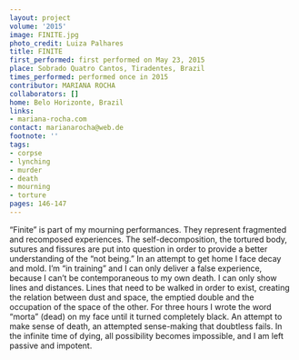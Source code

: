 ```yaml
---
layout: project
volume: '2015'
image: FINITE.jpg
photo_credit: Luiza Palhares
title: FINITE
first_performed: first performed on May 23, 2015
place: Sobrado Quatro Cantos, Tiradentes, Brazil
times_performed: performed once in 2015
contributor: MARIANA ROCHA
collaborators: []
home: Belo Horizonte, Brazil
links:
- mariana-rocha.com
contact: marianarocha@web.de
footnote: ''
tags:
- corpse
- lynching
- murder
- death
- mourning
- torture
pages: 146-147
---
```


“Finite” is part of my mourning performances. They represent fragmented and recomposed experiences. The self-decomposition, the tortured body, sutures and fissures are put into question in order to provide a better understanding of the “not being.” In an attempt to get home I face decay and mold. I’m “in training” and I can only deliver a false experience, because I can’t be contemporaneous to my own death. I can only show lines and distances. Lines that need to be walked in order to exist, creating the relation between dust and space, the emptied double and the occupation of the space of the other. For three hours I wrote the word “morta” (dead) on my face until it turned completely black. An attempt to make sense of death, an attempted sense-making that doubtless fails. In the infinite time of dying, all possibility becomes impossible, and I am left passive and impotent.
